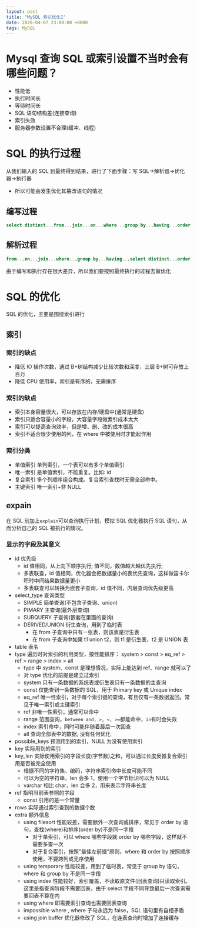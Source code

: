 ```yaml
---
layout: post
title: "MySQL 索引优化1"
date: 2020-04-07 23:00:00 +0800
tags: MySQL
---
```


# Mysql 查询 SQL 或索引设置不当时会有哪些问题？

- 性能低
- 执行时间长
- 等待时间长
- SQL 语句结构差(连接查询)
- 索引失效
- 服务器参数设置不合理(缓冲、线程)

# SQL 的执行过程

从我们输入的 SQL 到最终得到结果，进行了下面步骤：写 SQL->解析器->优化器->执行器

- 所以可能会发生优化其篡改语句的情况

## 编写过程

```SQL
select distinct...from...join...on...where...group by...having...order by...limit
```

## 解析过程

```SQL
from...on...join...where...group by...having...select distinct...order by...limit
```

由于编写和执行存在很大差异，所以我们要按照最终执行的过程去做优化

# SQL 的优化

SQL 的优化，主要是围绕索引进行

## 索引

### 索引的缺点

- 降低 IO 操作次数，通过 B+树结构减少比较次数和深度，三层 B+树可存放上百万
- 降低 CPU 使用率，索引是有序的，无需排序

### 索引的缺点

- 索引本身容量很大，可以存放在内存/硬盘中(通常是硬盘)
- 索引只适合容量小的字段，大容量字段做索引成本太大
- 索引可以提高查询效率，但是增、删、改的成本很高
- 索引不适合很少使用的列，在 where 中被使用时才能起作用

### 索引分类

- 单值索引 单列索引，一个表可以有多个单值索引
- 唯一索引 是单值索引，不能重复。比如: id
- 复合索引 多个列顺序组合构成。复合索引查找时无需全部命中。
- 主键索引 唯一索引+非 NULL

## expain

在 SQL 前加上`explain`可以查询执行计划，模拟 SQL 优化器执行 SQL 语句，从而分析自己的 SQL 被执行的情况。

### 显示的字段及其意义

- id 优先级
  - id 值相同，从上向下顺序执行; 值不同，数值越大越优先执行;
  - 多表联查，id 值相同，优化器会把数据量小的表优先查询，这样做笛卡尔积时中间结果数据量更小
  - 多表联查可以转换为嵌套子查询，id 值不同，内层查询优先级更高
- select_type 查询类型
  - SIMPLE 简单查询(不包含子查询、union)
  - PIMARY 主查询(最外层查询)
  - SUBQUERY 子查询(嵌套在里面的查询)
  - DERIVED/UNION 衍生查询，用到了临时表
    - 在 from 子查询中只有一张表，则该表是衍生表
    - 在 from 子查询中如果 t1 union t2，则 t1 是衍生表，t2 是 UNION 表
- table 表名
- type 遍历时对索引的利用类型，按性能排序：
  system > const > eq_ref > ref > range > index > all
  - type 中 system、const 是理想情况，实际上能达到 ref、range 就可以了
  - 对 type 优化的前提是建立过索引
  - system 只有一条数据的系统表或衍生表只有一条数据的主查询
  - const 仅能查到一条数据的 SQL，用于 Primary key 或 Unique index
  - eq_ref 唯一性索引，对于每个索引键的查询，有且仅有一条数据返回。常见于唯一索引或主键索引
  - ref 非唯一性索引，通常可以命中
  - range 范围查询，`between and, >, <, >=`都能命中，`in`有时会失效
  - index 索引命中，同时可能伴随着最后一次回查
  - all 查询全部表中的数据, 没有任何优化
- possible_keys 预测用到的索引，NULL 为没有使用索引
- key 实际用到的索引
- key_len 实际使用索引的字段长度(字节数)之和，可以通过长度反推复合索引用是否被完全使用
  - 根据不同的字符集、编码，字符串索引命中长度可能不同
  - 可以为空的字符串，len 会多 1，使用一个字节标识可以为 NULL
  - varchar 相比 char，len 会多 2，用来表示字符串长度
- ref 指明当前表参照的字段
  - const 引用的是一个常量
- rows 实际通过索引查到的数据个数
- extra 额外信息
  - using filesort 性能较差，需要额外一次查询或排序，常见于 order by 语句，查找(where)和排序(order by)不是同一字段
    - 对于单索引，可以 where 哪些字段就 order by 哪些字段，这样就不需要多查一次
    - 对于复合索引，按照"最佳左前缀"原则，where 和 order by 按照顺序使用，不要跨列或无序使用
  - using temporary 性能较差，用到了临时表，常见于 group by 语句，where 和 group by 不是同一字段
  - using index 性能较好，索引覆盖，不读取原文件(回表查询)只读取索引。这里是指查询阶段不需要回表，由于 select 字段不同导致最后一次查询需要回表不算在内
  - using where 即需要索引查询也需要回表查询
  - impossible where , where 子句永远为 false，SQL 语句里有自相矛盾
  - using join buffer 优化器修改了 SQL，在连表查询时增加了连接缓存
